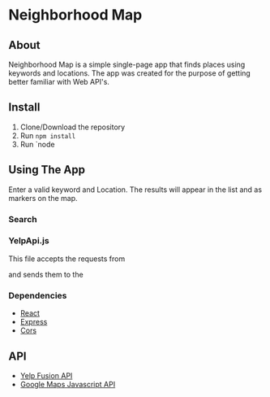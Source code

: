 # Neighborhood Map

## About
Neighborhood Map is a simple single-page app that finds places using keywords and locations. The app was created for the purpose of getting better familiar with Web API's. 

## Install
1. Clone/Download the repository
2. Run `npm install`
3.  Run `node

## Using The App
Enter a valid keyword and Location.
The results will appear in the list and as markers on the map.

### Search

### YelpApi.js
This file accepts the requests from <Search/> and sends them to the 

### Dependencies
* [React]()
* [Express]()
* [Cors]()

## API
* [Yelp Fusion API](https://www.yelp.com/fusion)
* [Google Maps Javascript API](https://developers.google.com/maps/documentation/javascript/tutorial)

